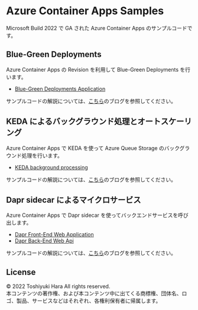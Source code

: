 # Azure Container Apps Samples
Microsoft Build 2022 で GA された Azure Container Apps のサンプルコードです。

## Blue-Green Deployments
Azure Container Apps の Revision を利用して Blue-Green Deployments を行います。

- [Blue-Green Deployments Application](https://github.com/thara0402/dapr-frontend)

サンプルコードの解説については、[こちら](https://gooner.hateblo.jp/entry/2022/05/27/092220)のブログを参照してください。

## KEDA によるバックグラウンド処理とオートスケーリング
Azure Container Apps で KEDA を使って Azure Queue Storage のバックグラウンド処理を行います。

- [KEDA background processing](https://github.com/thara0402/keda-worker)

サンプルコードの解説については、[こちら](https://gooner.hateblo.jp/entry/2022/06/14/073119)のブログを参照してください。

## Dapr sidecar によるマイクロサービス
Azure Container Apps で Dapr sidecar を使ってバックエンドサービスを呼び出します。

- [Dapr Front-End Web Application](https://github.com/thara0402/dapr-frontend)
- [Dapr Back-End Web Api](https://github.com/thara0402/dapr-backend)

サンプルコードの解説については、[こちら](https://gooner.hateblo.jp/entry/2021/11/13/155331)のブログを参照してください。

## License
© 2022 Toshiyuki Hara All rights reserved.  
本コンテンツの著作権、および本コンテンツ中に出てくる商標権、団体名、ロゴ、製品、サービスなどはそれぞれ、各権利保有者に帰属します。
